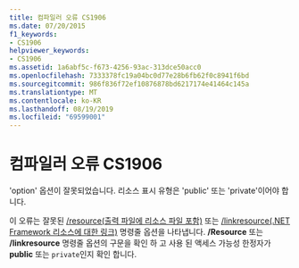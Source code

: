 ```yaml
---
title: 컴파일러 오류 CS1906
ms.date: 07/20/2015
f1_keywords:
- CS1906
helpviewer_keywords:
- CS1906
ms.assetid: 1a6abf5c-f673-4256-93ac-313dce50acc0
ms.openlocfilehash: 7333378fc19a04bc0d77e28b6fb62f0c8941f6bd
ms.sourcegitcommit: 986f836f72ef10876878bd6217174e41464c145a
ms.translationtype: MT
ms.contentlocale: ko-KR
ms.lasthandoff: 08/19/2019
ms.locfileid: "69599001"
---
```

# <a name="compiler-error-cs1906"></a>컴파일러 오류 CS1906
'option' 옵션이 잘못되었습니다. 리소스 표시 유형은 'public' 또는 'private'이어야 합니다.  
  
 이 오류는 잘못된 [/resource(출력 파일에 리소스 파일 포함)](../language-reference/compiler-options/resource-compiler-option.md) 또는 [/linkresource(.NET Framework 리소스에 대한 링크)](../language-reference/compiler-options/linkresource-compiler-option.md) 명령줄 옵션을 나타냅니다. **/Resource** 또는 **/linkresource** 명령줄 옵션의 구문을 확인 하 고 사용 된 액세스 가능성 한정자가 **public** 또는 `private`인지 확인 합니다.
